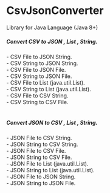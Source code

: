 # CsvJsonConverter
Library for Java Language (Java 8+)

<h5>Convert CSV to JSON , List , String.</h5>
	- CSV File to JSON String.<br />
	- CSV String to JSON String.<br />
	- CSV File to JSON File.<br />
	- CSV String to JSON File.<br />
	- CSV File to List (java.util.List).<br />
	- CSV String to List (java.util.List).<br />
	- CSV File to CSV String.<br />
	- CSV String to CSV File.<br />
	<br />
<h5>Convert JSON to CSV , List , String.</h5>
	- JSON File to CSV String.<br />
	- JSON String to CSV String.<br />
	- JSON File to CSV File.<br />
	- JSON String to CSV File.<br />
	- JSON File to List (java.util.List).<br />
	- JSON String to List (java.util.List).<br />
	- JSON File to JSON String.<br />
	- JSON String to JSON File.<br />
		
